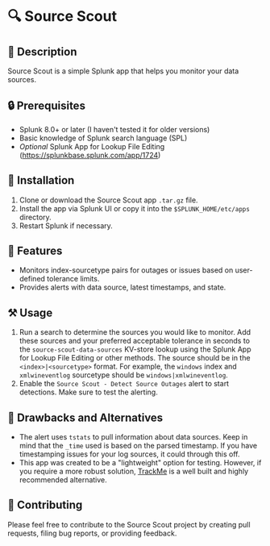 # 🔍 Source Scout
## 📌 Description
Source Scout is a simple Splunk app that helps you monitor your data sources.

## 🔒 Prerequisites
- Splunk 8.0+ or later (I haven't tested it for older versions)
- Basic knowledge of Splunk search language (SPL)
- *Optional* Splunk App for Lookup File Editing (https://splunkbase.splunk.com/app/1724)

## 🚀 Installation
1. Clone or download the Source Scout app `.tar.gz` file.
2. Install the app via Splunk UI or copy it into the `$SPLUNK_HOME/etc/apps` directory.
3. Restart Splunk if necessary.

## 🎉 Features
- Monitors index-sourcetype pairs for outages or issues based on user-defined tolerance limits.
- Provides alerts with data source, latest timestamps, and state.

## ⚒ Usage
1. Run a search to determine the sources you would like to monitor. Add these sources and your preferred acceptable tolerance in seconds to the `source-scout-data-sources` KV-store lookup using the Splunk App for Lookup File Editing or other methods. The source should be in the `<index>|<sourcetype>` format. For example, the `windows` index and `xmlwineventlog` sourcetype should be `windows|xmlwineventlog`.
2. Enable the `Source Scout - Detect Source Outages` alert to start detections. Make sure to test the alerting.

## 📃 Drawbacks and Alternatives
- The alert uses `tstats` to pull information about data sources. Keep in mind that the `_time` used is based on the parsed timestamp. If you have timestamping issues for your log sources, it could through this off.
- This app was created to be a "lightweight" option for testing. However, if you require a more robust solution, [TrackMe](https://splunkbase.splunk.com/app/4621) is a well built and highly recommended alternative.

## 🤝 Contributing
Please feel free to contribute to the Source Scout project by creating pull requests, filing bug reports, or providing feedback.
